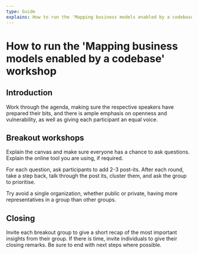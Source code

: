 ```yaml
---
type: Guide
explains: How to run the 'Mapping business models enabled by a codebase' workshop
---
```


# How to run the 'Mapping business models enabled by a codebase' workshop

## Introduction

Work through the agenda, making sure the respective speakers have prepared their bits, and there is ample emphasis on openness and vulnerability, as well as giving each participant an equal voice.

## Breakout workshops

Explain the canvas and make sure everyone has a chance to ask questions.
Explain the online tool you are using, if required.

For each question, ask participants to add 2-3 post-its.
After each round, take a step back, talk through the post its, cluster them, and ask the group to prioritise.

Try avoid a single organization, whether public or private, having more representatives in a group than other groups.

## Closing

Invite each breakout group to give a short recap of the most important insights from their group.
If there is time, invite individuals to give their closing remarks.
Be sure to end with next steps where possible.
